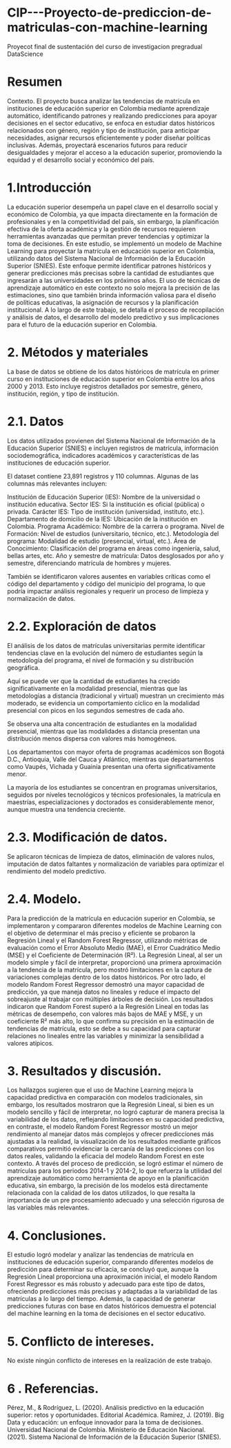 # CIP---Proyecto-de-prediccion-de-matriculas-con-machine-learning
Proyecot final de sustentación del curso de investigacion pregradual DataScience

# Resumen
Contexto. El proyecto busca analizar las tendencias de matrícula en instituciones de educación superior en Colombia mediante aprendizaje automático, identificando patrones y realizando predicciones para apoyar decisiones en el sector educativo, se enfoca en estudiar datos históricos relacionados con género, región y tipo de institución, para anticipar necesidades, asignar recursos eficientemente y poder diseñar políticas inclusivas. Además, proyectará escenarios futuros para reducir desigualdades y mejorar el acceso a la educación superior, promoviendo la equidad y el desarrollo social y económico del país.

# 1.Introducción
La educación superior desempeña un papel clave en el desarrollo social y económico de Colombia, ya que impacta directamente en la formación de profesionales y en la competitividad del país, sin embargo, la planificación efectiva de la oferta académica y la gestión de recursos requieren herramientas avanzadas que permitan prever tendencias y optimizar la toma de decisiones.
En este estudio, se implementó un modelo de Machine Learning para proyectar la matrícula en educación superior en Colombia, utilizando datos del Sistema Nacional de Información de la Educación Superior (SNIES). Este enfoque permite identificar patrones históricos y generar predicciones más precisas sobre la cantidad de estudiantes que ingresarán a las universidades en los próximos años.
El uso de técnicas de aprendizaje automático en este contexto no solo mejora la precisión de las estimaciones, sino que también brinda información valiosa para el diseño de políticas educativas, la asignación de recursos y la planificación institucional. A lo largo de este trabajo, se detalla el proceso de recopilación y análisis de datos, el desarrollo del modelo predictivo y sus implicaciones para el futuro de la educación superior en Colombia.

# 2. Métodos y materiales
La base de datos se obtiene de los datos históricos de matrícula en primer curso en instituciones de educación superior en Colombia entre los años 2000 y 2013. Esto incluye registros detallados por   semestre, género, institución, región, y tipo de institución. 

# 2.1. Datos
Los datos utilizados provienen del Sistema Nacional de Información de la Educación Superior (SNIES) e incluyen registros de matrícula, información sociodemográfica, indicadores académicos y características de las instituciones de educación superior.  

El dataset contiene 23,891 registros y 110 columnas. Algunas de las columnas más relevantes incluyen:

Institución de Educación Superior (IES): Nombre de la universidad o institución educativa.
Sector IES: Si la institución es oficial (pública) o privada.
Carácter IES: Tipo de institución (universidad, instituto, etc.).
Departamento de domicilio de la IES: Ubicación de la institución en Colombia.
Programa Académico: Nombre de la carrera o programa.
Nivel de Formación: Nivel de estudios (universitario, técnico, etc.).
Metodología del programa: Modalidad de estudio (presencial, virtual, etc.).
Área de Conocimiento: Clasificación del programa en áreas como ingeniería, salud, bellas artes, etc.
Año y semestre de matrícula: Datos desglosados por año y semestre, diferenciando matrícula de hombres y mujeres.




También se identificaron valores ausentes en variables críticas como el código del departamento y código del municipio del programa, lo que podría impactar análisis regionales y requerir un proceso de limpieza y normalización de datos.

# 2.2. Exploración de datos
El análisis de los datos de matrículas universitarias permite identificar tendencias clave en la evolución del número de estudiantes según la metodología del programa, el nivel de formación y su distribución geográfica.

Aquí se puede ver que la cantidad de estudiantes ha crecido significativamente en la modalidad presencial, mientras que las metodologías a distancia (tradicional y virtual) muestran un crecimiento más moderado, se evidencia un comportamiento cíclico en la modalidad presencial con picos en los segundos semestres de cada año.

Se observa una alta concentración de estudiantes en la modalidad presencial, mientras que las modalidades a distancia presentan una distribución menos dispersa con valores más homogéneos.

Los departamentos con mayor oferta de programas académicos son Bogotá D.C., Antioquia, Valle del Cauca y Atlántico, mientras que departamentos como Vaupés, Vichada y Guainía presentan una oferta significativamente menor.

La mayoría de los estudiantes se concentran en programas universitarios, seguidos por niveles tecnológicos y técnicos profesionales, la matrícula en maestrías, especializaciones y doctorados es considerablemente menor, aunque muestra una tendencia creciente.

# 2.3. Modificación de datos.
Se aplicaron técnicas de limpieza de datos, eliminación de valores nulos, imputación de datos faltantes y normalización de variables para optimizar el rendimiento del modelo predictivo.

# 2.4. Modelo.
Para la predicción de la matrícula en educación superior en Colombia, se implementaron y compararon diferentes modelos de Machine Learning con el objetivo de determinar el más preciso y eficiente se probaron la Regresión Lineal y el Random Forest Regressor, utilizando métricas de evaluación como el Error Absoluto Medio (MAE), el Error Cuadrático Medio (MSE) y el Coeficiente de Determinación (R²).
La Regresión Lineal, al ser un modelo simple y fácil de interpretar, proporcionó una primera aproximación a la tendencia de la matrícula, pero mostró limitaciones en la captura de variaciones complejas dentro de los datos históricos. Por otro lado, el modelo Random Forest Regressor demostró una mayor capacidad de predicción, ya que maneja datos no lineales y reduce el impacto del sobreajuste al trabajar con múltiples árboles de decisión.
Los resultados indicaron que Random Forest superó a la Regresión Lineal en todas las métricas de desempeño, con valores más bajos de MAE y MSE, y un coeficiente R² más alto, lo que confirma su precisión en la estimación de tendencias de matrícula, esto se debe a su capacidad para capturar relaciones no lineales entre las variables y minimizar la sensibilidad a valores atípicos.

# 3. Resultados y discusión. 
Los hallazgos sugieren que el uso de Machine Learning mejora la capacidad predictiva en comparación con modelos tradicionales,  sin embargo, los resultados mostraron que la Regresión Lineal, si bien es un modelo sencillo y fácil de interpretar, no logró capturar de manera precisa la variabilidad de los datos, reflejando limitaciones en su capacidad predictiva, en contraste, el modelo Random Forest Regressor mostró un mejor rendimiento al manejar datos más complejos y ofrecer predicciones más ajustadas a la realidad, la visualización de los resultados mediante gráficos comparativos permitió evidenciar la cercanía de las predicciones con los datos reales, validando la eficacia del modelo Random Forest en este contexto.
A través del proceso de predicción, se logró estimar el número de matrículas para los periodos 2014-1 y 2014-2, lo que refuerza la utilidad del aprendizaje automático como herramienta de apoyo en la planificación educativa, sin embargo, la precisión de los modelos está directamente relacionada con la calidad de los datos utilizados, lo que resalta la importancia de un pre procesamiento adecuado y una selección rigurosa de las variables más relevantes.

# 4. Conclusiones. 
El estudio logró modelar y analizar las tendencias de matrícula en instituciones de educación superior, comparando diferentes modelos de predicción para determinar su eficacia, se concluyó que, aunque la Regresión Lineal proporciona una aproximación inicial, el modelo Random Forest Regressor es más robusto y adecuado para este tipo de datos, ofreciendo predicciones más precisas y adaptadas a la variabilidad de las matrículas a lo largo del tiempo.
Además, la capacidad de generar predicciones futuras con base en datos históricos demuestra el potencial del machine learning en la toma de decisiones en el sector educativo.

# 5. Conflicto de intereses.
No existe ningún conflicto de intereses en la realización de este trabajo.

# 6  . Referencias.
Pérez, M., & Rodríguez, L. (2020). Análisis predictivo en la educación superior: retos y oportunidades. Editorial Académica.
Ramírez, J. (2019). Big Data y educación: un enfoque innovador para la toma de decisiones. Universidad Nacional de Colombia.
Ministerio de Educación Nacional. (2021). Sistema Nacional de Información de la Educación Superior (SNIES).
